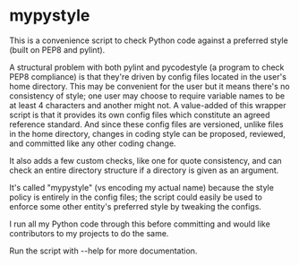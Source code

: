 # mypystyle
This is a convenience script to check Python code against a preferred
style (built on PEP8 and pylint).

A structural problem with both pylint and pycodestyle (a program to check
PEP8 compliance) is that they're driven by config files located in the
user's home directory. This may be convenient for the user but it means
there's no consistency of style; one user may choose to require variable
names to be at least 4 characters and another might not. A value-added
of this wrapper script is that it provides its own config files which
constitute an agreed reference standard. And since these config files are
versioned, unlike files in the home directory, changes in coding style
can be proposed, reviewed, and committed like any other coding change.

It also adds a few custom checks, like one for quote consistency,
and can check an entire directory structure if a directory is given as
an argument.

It's called "mypystyle" (vs encoding my actual name) because the style
policy is entirely in the config files; the script could easily be used
to enforce some other entity's preferred style by tweaking the configs.

I run all my Python code through this before committing and would like
contributors to my projects to do the same.

Run the script with --help for more documentation.
